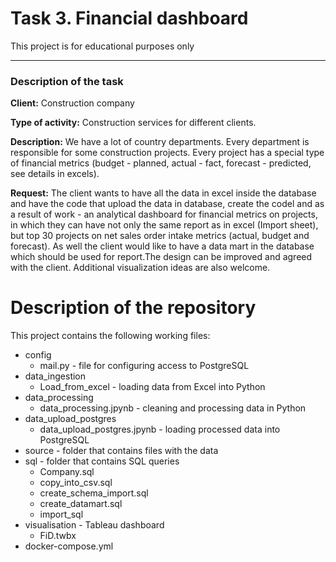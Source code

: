 # Task 3.  Financial dashboard
This project is for educational purposes only
***
### Description of the task

**Client:** Construction company

**Type of activity:** Construction services for different clients. 

**Description:**
We have a lot of country departments. Every department is responsible for some construction projects. Every project has a special type of financial metrics (budget - planned, actual - fact, forecast - predicted, see details in excels).

**Request:** The client wants to have all the data in excel inside the database and have the code that upload the data in database, create the codel and as a result of work - an analytical dashboard for financial metrics on projects, in which they can have not only the same report as in excel (Import sheet), but top 30 projects on net sales order intake metrics (actual, budget and forecast). As well the client would like to have a data mart in the database which should be used for report.The design can be improved and agreed with the client. Additional visualization ideas are also welcome.

# Description of the repository
 This project contains the following working files:
 - config 
   - mail.py - file for configuring access to PostgreSQL
 - data_ingestion
   - Load_from_excel - loading data from Excel into Python
 - data_processing
   - data_processing.jpynb - cleaning and processing data in Python
 - data_upload_postgres
   - data_upload_postgres.jpynb - loading processed data into PostgreSQL
 - source -  folder that contains files with the data
 - sql - folder that contains SQL queries
   - Company.sql
   - copy_into_csv.sql
   - create_schema_import.sql
   - create_datamart.sql
   - import_sql
 - visualisation - Tableau dashboard
   - FiD.twbx
 - docker-compose.yml 

